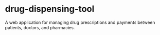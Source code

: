 # drug-dispensing-tool
A web application for managing drug prescriptions and payments between patients, doctors, and pharmacies.
